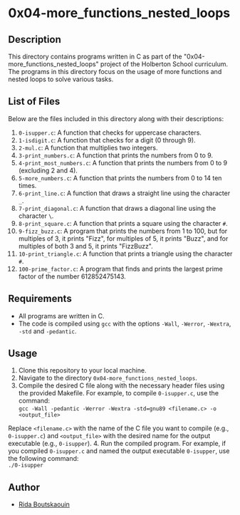 # 0x04-more_functions_nested_loops

## Description
This directory contains programs written in C as part of the "0x04-more_functions_nested_loops" project of the Holberton School curriculum. The programs in this directory focus on the usage of more functions and nested loops to solve various tasks.

## List of Files
Below are the files included in this directory along with their descriptions:

1. `0-isupper.c`: A function that checks for uppercase characters.
2. `1-isdigit.c`: A function that checks for a digit (0 through 9).
3. `2-mul.c`: A function that multiplies two integers.
4. `3-print_numbers.c`: A function that prints the numbers from 0 to 9.
5. `4-print_most_numbers.c`: A function that prints the numbers from 0 to 9 (excluding 2 and 4).
6. `5-more_numbers.c`: A function that prints the numbers from 0 to 14 ten times.
7. `6-print_line.c`: A function that draws a straight line using the character `_`.
8. `7-print_diagonal.c`: A function that draws a diagonal line using the character `\`.
9. `8-print_square.c`: A function that prints a square using the character `#`.
10. `9-fizz_buzz.c`: A program that prints the numbers from 1 to 100, but for multiples of 3, it prints "Fizz", for multiples of 5, it prints "Buzz", and for multiples of both 3 and 5, it prints "FizzBuzz".
11. `10-print_triangle.c`: A function that prints a triangle using the character `#`.
12. `100-prime_factor.c`: A program that finds and prints the largest prime factor of the number 612852475143.

## Requirements
- All programs are written in C.
- The code is compiled using `gcc` with the options `-Wall`, `-Werror`, `-Wextra`, `-std` and `-pedantic`.

## Usage
1. Clone this repository to your local machine.
2. Navigate to the directory `0x04-more_functions_nested_loops`.
3. Compile the desired C file along with the necessary header files using the provided Makefile. For example, to compile `0-isupper.c`, use the command:\
`gcc -Wall -pedantic -Werror -Wextra -std=gnu89 <filename.c> -o <output_file>`

Replace `<filename.c>` with the name of the C file you want to compile (e.g., `0-isupper.c`) and `<output_file>` with the desired name for the output executable (e.g., `0-isupper`).
4. Run the compiled program. For example, if you compiled `0-isupper.c` and named the output executable `0-isupper`, use the following command:\
`./0-isupper`

## Author
- [Rida Boutskaouin](https://github.com/RidaBoutskaouin)
